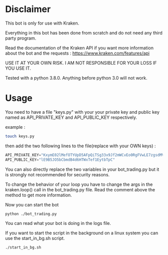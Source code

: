 # Disclaimer

This bot is only for use with Kraken. 

Everything in this bot has been done from scratch and do not need any third party program.

Read the documentation of the Kraken API if you want more information about the bot and the requests : https://www.kraken.com/features/api

USE IT AT YOUR OWN RISK. I AM NOT RESPONSIBLE FOR YOUR LOSS IF YOU USE IT.

Tested with a python 3.8.0. Anything before python 3.0 will not work.
# Usage 

You need to have a file "keys.py" with your your private key and public key named as API_PRIVATE_KEY and  API_PUBLIC_KEY respectively.

example :
```bash
touch keys.py
```

then add the two following lines to the file(replace with your OWN keys) : 
```python
API_PRIVATE_KEY="KxymE02lMefOTYUpD5AFpQiTSg33x9Jf2mWCvEo0RgFVwLE7zgsdMVtsvZzFZnse40tCnzQkklMIQ41gOg3RhaAfwtP4g8XFh5Kkti0iGuCfYXCS8yrexA=="
API_PUBLIC_KEY="lE9B5JO5bCbmdB4d6HTWxTef1EytbTpC"
```

You can also directly replace the two variables in your bot_trading.py but it is strongly not recommended for security reasons.

To change the behavior of your loop you have to change the args in the kraken.loop() call in the bot_trading.py file.
Read the comment above the method to get more information.

Now you can start the bot 

```bash
python ./bot_trading.py
```

You can read what your bot is doing in the logs file. 


If you want to start the script in the background on a linux system you can use the start_in_bg.sh script.

```bash
./start_in_bg.sh
```

